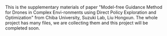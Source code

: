 This is the supplementary materials of paper "Model-free Guidance Method for Drones in Complex Envi-ronments using Direct Policy Exploration and Optimization" from Chiba University, Suzuki Lab, Liu Hongxun.
The whole project has many files, we are collecting them and this project will be completed soon.